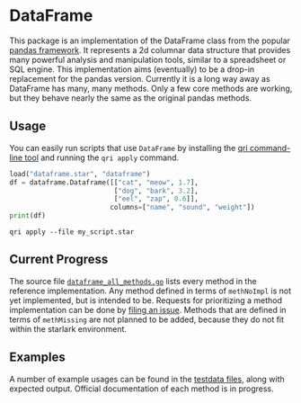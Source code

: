 # DataFrame

This package is an implementation of the DataFrame class from the popular [pandas framework](https://pandas.pydata.org/). It represents a 2d columnar data structure that provides many powerful analysis and manipulation tools, similar to a spreadsheet or SQL engine. This implementation aims (eventually) to be a drop-in replacement for the pandas version. Currently it is a long way away as DataFrame has many, many methods. Only a few core methods are working, but they behave nearly the same as the original pandas methods.

## Usage

You can easily run scripts that use `DataFrame` by installing the [qri command-line tool](https://github.com/qri-io/qri) and running the `qri apply` command.

```python
load("dataframe.star", "dataframe")
df = dataframe.Dataframe([["cat", "meow", 1.7],
                          ["dog", "bark", 3.2],
                          ["eel", "zap", 0.6]],
                         columns=["name", "sound", "weight"])
print(df)
```

```
qri apply --file my_script.star
```

## Current Progress

The source file [`dataframe_all_methods.go`](https://github.com/drudge/starlib/blob/master/dataframe/dataframe_all_methods.go) lists every method in the reference implementation. Any method defined in terms of `methNoImpl` is not yet implemented, but is intended to be. Requests for prioritizing a method implementation can be done by [filing an issue](https://github.com/drudge/starlib/issues). Methods that are defined in terms of `methMissing` are not planned to be added, because they do not fit within the starlark environment.

## Examples

A number of example usages can be found in the [testdata files](https://github.com/drudge/starlib/tree/master/dataframe/testdata), along with expected output. Official documentation of each method is in progress.